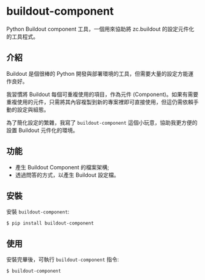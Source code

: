 # buildout-component

Python Buildout component 工具，一個用來協助將 zc.buildout 的設定元件化的工具程式。

## 介紹

Buildout 是個很棒的 Python 開發與部署環境的工具，但需要大量的設定方能運作良好。

我習慣將 Buildout 每個可重複使用的項目，作為元件 (Component)。如果有需要重複使用的元件，只需將其內容複製到新的專案裡即可直接使用，但這仍需依賴手動的設定與組態。

為了簡化設定的繁雜，我寫了 `buildout-component` 這個小玩意，協助我更方便的設置 Buildout 元件化的環境。

## 功能

- 產生 Buildout Component 的檔案架構;
- 透過問答的方式，以產生 Buildout 設定檔。

## 安裝

安裝 `buildout-component`:

    $ pip install buildout-component

## 使用

安裝完畢後，可執行 `buildout-component` 指令:

    $ buildout-component






